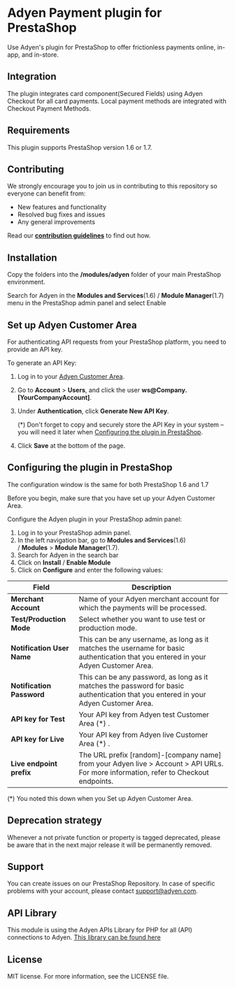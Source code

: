 # Adyen Payment plugin for PrestaShop
Use Adyen's plugin for PrestaShop to offer frictionless payments online, in-app, and in-store.

## Integration
The plugin integrates card component(Secured Fields) using Adyen Checkout for all card payments. Local payment methods are integrated with Checkout Payment Methods.

## Requirements
This plugin supports PrestaShop version 1.6 or 1.7.

## Contributing
We strongly encourage you to join us in contributing to this repository so everyone can benefit from:
* New features and functionality
* Resolved bug fixes and issues
* Any general improvements

Read our [**contribution guidelines**](CONTRIBUTING.md) to find out how.

## Installation
Copy the folders into the **/modules/adyen** folder of your main PrestaShop environment.

Search for Adyen in the **Modules and Services**(1.6) / **Module Manager**(1.7) menu in the PrestaShop admin panel and select Enable

## Set up Adyen Customer Area

For authenticating API requests from your PrestaShop platform, you need to provide an API key. 

To generate an API Key:

1.  Log in to your [Adyen Customer Area](https://ca-test.adyen.com).
2.  Go to **Account** > **Users**, and click the user **ws@Company.[YourCompanyAccount]**.
3.  Under **Authentication**, click **Generate New API Key**. 

    (\*) Don't forget to copy and securely store the API Key in your system – you will need it later when [Configuring the plugin in PrestaShop]().

4.  Click **Save** at the bottom of the page.

## Configuring the plugin in PrestaShop
The configuration window is the same for both PrestaShop 1.6 and 1.7

Before you begin, make sure that you have set up your Adyen Customer Area.

Configure the Adyen plugin in your PrestaShop admin panel: 

1.  Log in to your PrestaShop admin panel. 
2.  In the left navigation bar, go to **Modules and Services**(1.6) / **Modules** > **Module Manager**(1.7). 
3.  Search for Adyen in the search bar
4.  Click on **Install** / **Enable Module**
5.  Click on **Configure** and enter the following values:

|Field|Description|
|--- |--- |
|**Merchant Account**|Name of your Adyen merchant account for which the payments will be processed.|
|**Test/Production Mode**|Select whether you want to use test or production mode.|
|**Notification User Name**|This can be any username, as long as it matches the username for basic authentication that you entered in your Adyen Customer Area.|
|**Notification Password**|This can be any password, as long as it matches the password for basic authentication that you entered in your Adyen Customer Area.|
|**API key for Test**|Your API key from Adyen test Customer Area (*) .|
|**API key for Live**|Your API key from Adyen live Customer Area (*) .|
|**Live endpoint prefix**|The URL prefix [random]-[company name] from your Adyen live > Account > API URLs. For more information, refer to Checkout endpoints.|

(\*) You noted this down when you Set up Adyen Customer Area.

## Deprecation strategy
Whenever a not private function or property is tagged deprecated, please be aware that in the next major release it will be permanently removed.

## Support
You can create issues on our PrestaShop Repository. In case of specific problems with your account, please contact  <a href="mailto:support@adyen.com">support@adyen.com</a>.

## API Library
This module is using the Adyen APIs Library for PHP for all (API) connections to Adyen.
<a href="https://github.com/Adyen/adyen-php-api-library" target="_blank">This library can be found here</a>

## License
MIT license. For more information, see the LICENSE file.
